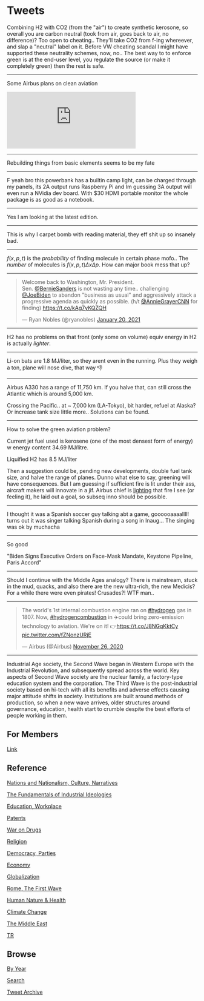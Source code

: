 # Tweets

Combining H2 with CO2 (from the "air") to create synthetic kerosone,
so overall you are carbon neutral (took from air, goes back to air, no
difference)? Too open to cheating.. They'll take CO2 from f-ing
whereever, and slap a "neutral" label on it. Before VW cheating
scandal I might have supported these neutrality schemes, now, no.. The
best way to to enforce green is at the end-user level, you regulate
the source (or make it completely green) then the rest is safe.

---

Some Airbus plans on clean aviation

<iframe width="340" src="https://www.youtube.com/embed/5Fi65k2K3Mw" frameborder="0" allow="accelerometer; autoplay; clipboard-write; encrypted-media; gyroscope; picture-in-picture" allowfullscreen></iframe>

---

Rebuilding things from basic elements seems to be my fate

---

F yeah bro this powerbank has a builtin camp light, can be charged
through my panels, its 2A output runs Raspberry Pi and Im guessing 3A
output will even run a NVidia dev board. With $30 HDMI portable
monitor the whole package is as good as a notebook.

---

Yes I am looking at the latest edition. 

---

This is why I carpet bomb with reading material, they eff shit up so
insanely bad. 

---

$f(x,p,t)$ is the *probability* of finding molecule in certain phase
mofo.. The *number* of molecules is $f(x,p,t) \Delta x \Delta p$. How
can major book mess that up?

---

<blockquote  class="twitter-tweet"><p lang="en" dir="ltr">Welcome back to Washington, Mr. President. <br>Sen. <a href="https://twitter.com/BernieSanders?ref_src=twsrc%5Etfw">@BernieSanders</a> is not wasting any time.. challenging <a href="https://twitter.com/JoeBiden?ref_src=twsrc%5Etfw">@JoeBiden</a> to abandon &quot;business as usual&quot; and aggressively attack a progressive agenda as quickly as possible. (h/t <a href="https://twitter.com/AnnieGrayerCNN?ref_src=twsrc%5Etfw">@AnnieGrayerCNN</a> for finding) <a href="https://t.co/kAg7yKQZQH">https://t.co/kAg7yKQZQH</a></p>&mdash; Ryan Nobles (@ryanobles) <a href="https://twitter.com/ryanobles/status/1351950405220106246?ref_src=twsrc%5Etfw">January 20, 2021</a></blockquote> <script async src="https://platform.twitter.com/widgets.js" charset="utf-8"></script>

---

H2 has no problems on that front (only some on volume) equiv energy in
H2 is actually *lighter*.

---

Li-on bats are 1.8 MJ/liter, so they arent even in the running. Plus
they weigh a ton, plane will nose dive, that way 👎

---

Airbus A330 has a range of 11,750 km. If you halve that, can still
cross the Atlantic which is around 5,000 km.

Crossing the Pacific.. at ~ 7,000 km (LA-Tokyo), bit harder, refuel at
Alaska? Or increase tank size little more.. Solutions can be found.

---

How to solve the green aviation problem?

Current jet fuel used is kerosene (one of the most densest form of
energy) w energy content 34.69 MJ/litre.

Liquified H2 has 8.5 MJ/liter

Then a suggestion could be, pending new developments, double fuel tank
size, and halve the range of planes. Dunno what else to say, greening
will have consequences. But I am guessing if sufficient fire is lit
under their ass, aircraft makers will innovate in a jif. Airbus chief
is [lighting](https://twitter.com/GuillaumeFaury/status/1280846469680050176)
that fire I see (or feeling it), he laid out a goal, so subseq inno
should be possible.

---

I thought it was a Spanish soccer guy talking abt a game,
goooooaaaallll! turns out it was singer talking Spanish during a song
in Inaug... The singing was ok by muchacha

---

So good

"Biden Signs Executive Orders on Face-Mask Mandate, Keystone Pipeline,
Paris Accord"

---


Should I continue with the Middle Ages analogy? There is mainstream,
stuck in the mud, quacks, and also there are the new ultra-rich, the
new Medicis? For a while there were even pirates! Crusades?! WTF man..

---

<blockquote class="twitter-tweet"><p lang="en" dir="ltr">The world&#39;s 1st internal combustion engine ran on <a href="https://twitter.com/hashtag/hydrogen?src=hash&amp;ref_src=twsrc%5Etfw">#hydrogen</a> gas in 1807. Now, <a href="https://twitter.com/hashtag/hydrogencombustion?src=hash&amp;ref_src=twsrc%5Etfw">#hydrogencombustion</a> in ✈️could bring zero-emission technology to aviation. We&#39;re on it! 👉<a href="https://t.co/J8NGqKktCy">https://t.co/J8NGqKktCy</a> <a href="https://t.co/fZNonzURjE">pic.twitter.com/fZNonzURjE</a></p>&mdash; Airbus (@Airbus) <a href="https://twitter.com/Airbus/status/1331981609176854528?ref_src=twsrc%5Etfw">November 26, 2020</a></blockquote> <script async src="https://platform.twitter.com/widgets.js" charset="utf-8"></script>

---

Industrial Age society, the Second Wave began in Western Europe with
the Industrial Revolution, and subsequently spread across the
world. Key aspects of Second Wave society are the nuclear family, a
factory-type education system and the corporation. The Third Wave is
the post-industrial society based on hi-tech with all its benefits and
adverse effects causing major attitude shifts in society. Institutions
are built around methods of production, so when a new wave arrives,
older structures around governance, education, health start to crumble
despite the best efforts of people working in them.

## For Members

[Link](https://thirdwave-members.herokuapp.com)

## Reference

[Nations and Nationalism, Culture, Narratives](/2013/02/nations-and-nationalism.md)

[The Fundamentals of Industrial Ideologies](/2011/04/fundamentals-of-industrial-ideologies.md)

[Education, Workplace](2017/09/education-workplace.md)

[Patents](/2018/09/patents.md)

[War on Drugs](/2019/11/war-on-drugs.md)

[Religion](/2015/04/god-religion.md)

[Democracy, Parties](/2016/11/democracy.md)

[Economy](/2018/05/economy.md)

[Globalization](/2018/09/globalization.md)

[Rome, The First Wave](/2017/12/rome.md)

[Human Nature & Health](/2020/07/human-nature.md)

[Climate Change](/2018/12/climate.md)

[The Middle East](/2019/07/middleeast.md)

[TR](../tr)

## Browse

[By Year](years.md)

[Search](search.html)

[Tweet Archive](/tweets/README.md)


